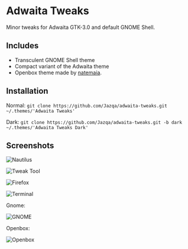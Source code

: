 # Adwaita Tweaks
Minor tweaks for Adwaita GTK-3.0 and default GNOME Shell.

## Includes
- Transculent GNOME Shell theme
- Compact variant of the Adwaita theme
- Openbox theme made by [natemaia](https://github.com/natemaia).

## Installation

Normal:
`git clone https://github.com/Jazqa/adwaita-tweaks.git ~/.themes/'Adwaita Tweaks'`

Dark:
`git clone https://github.com/Jazqa/adwaita-tweaks.git -b dark ~/.themes/'Adwaita Tweaks Dark'`

## Screenshots

![Nautilus](http://i.imgur.com/ophrz1S.png)

![Tweak Tool](http://i.imgur.com/OPsQ5c2.png)

![Firefox](http://i.imgur.com/G0M5SmJ.png)

![Terminal](http://i.imgur.com/92vlMNv.png)





Gnome:

![GNOME](https://cn.pling.com/img/d/9/2/2/820d11dc2aad390adfb282586e34fddfecb4.png)


Openbox:

![Openbox](http://i.imgur.com/j0GmIOc.png)
